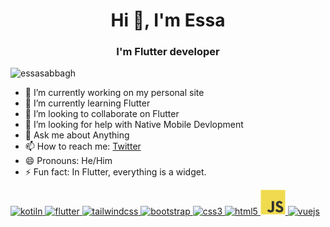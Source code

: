 <h1 align="center">Hi 👋, I'm Essa</h1>
<h3 align="center">I'm Flutter developer </h1>

<p align="left"> <img src="https://komarev.com/ghpvc/?username=essasabbagh" alt="essasabbagh" /> </p>


- 🔭 I’m currently working on my personal site
- 🌱 I’m currently learning Flutter
- 👯 I’m looking to collaborate on Flutter
- 🤔 I’m looking for help with Native Mobile Devlopment
- 💬 Ask me about Anything
- 📫 How to reach me: [Twitter](https://twitter.com/3ssasabbagh)
- 😄 Pronouns: He/Him
- ⚡ Fun fact: In Flutter, everything is a widget.


<p align="left">
      <a href="[https://flutter.dev/](https://kotlinlang.org/)" target="_blank">
        <img
          src="https://upload.wikimedia.org/wikipedia/commons/thumb/0/06/Kotlin_Icon.svg/1200px-Kotlin_Icon.svg.png"
          alt="kotiln"
          width="50"
          height="35"
        />
      </a>  <a href="https://flutter.dev/" target="_blank">
        <img
          src="https://user-images.githubusercontent.com/51419598/152648731-567997ec-ac1c-4a9c-a816-a1fb1882abbe.png"
          alt="flutter"
          width="50"
          height="35"
        />
      </a>
      <a href="https://tailwindcss.com/" target="_blank">
        <img
          src="https://user-images.githubusercontent.com/50638748/105629712-b2cde080-5e55-11eb-9cd5-4e19c4415bec.png"
          alt="tailwindcss"
          width="50"
          height="35"
        />
      </a>
      <a href="https://getbootstrap.com" target="_blank">
        <img
          src="https://camo.githubusercontent.com/bec2c92468d081617cb3145a8f3d8103e268bca400f6169c3a68dc66e05c971e/68747470733a2f2f76352e676574626f6f7473747261702e636f6d2f646f63732f352e302f6173736574732f6272616e642f626f6f7473747261702d6c6f676f2d736861646f772e706e67"
          alt="bootstrap"
          width="50"
          height="40"
        />
      </a>
      <a href="https://www.w3schools.com/css/" target="_blank">
        <img
          src="https://i.pinimg.com/originals/a3/2f/83/a32f83aa2c675058e4a05a0fd4da05eb.png"
          alt="css3"
          width="45"
          height="45"
        />
      </a>
      <a href="https://www.w3.org/html/" target="_blank">
        <img
          src="https://cdn.iconscout.com/icon/free/png-256/html5-10-569380.png"
          alt="html5"
          width="45"
          height="45"
        />
      </a>
      <a
        href="https://developer.mozilla.org/en-US/docs/Web/JavaScript"
        target="_blank"
      >
        <img
          src="https://raw.githubusercontent.com/devicons/devicon/master/icons/javascript/javascript-original.svg"
          alt="javascript"
          width="40"
          height="40"
        />
      </a>
      <a href="https://vuejs.org/" target="_blank">
        <img
          src="https://cdn.iconscout.com/icon/free/png-512/vue-282497.png"
          alt="vuejs"
          width="40"
          height="40"
        />
      </a>
    </p>

<!--
![Annotation 2020-03-30 103020](https://user-images.githubusercontent.com/50638748/105096472-29668900-5ab8-11eb-8fd2-f32b6cb1283a.jpg)

**essasabbagh/essasabbagh** is a ✨ _special_ ✨ repository because its `README.md` (this file) appears on your GitHub profile.
-->
